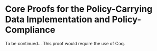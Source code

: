 # Core Proofs for the Policy-Carrying Data Implementation and Policy-Compliance

To be continued... This proof would require the use of Coq.
